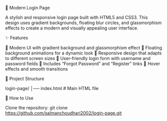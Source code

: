 🔐 Modern Login Page

A stylish and responsive login page built with HTML5 and CSS3. This design uses gradient backgrounds, floating blur circles, and glassmorphism effects to create a modern and visually appealing user interface.

✨ Features

🎨 Modern UI with gradient background and glassmorphism effect
🌌 Floating background animations for a dynamic look
📱 Responsive design that adapts to different screen sizes
📝 User-friendly login form with username and password fields
🔑 Includes “Forgot Password” and “Register” links
💫 Hover effects and smooth transitions

📂 Project Structure

login-page/
│── index.html # Main HTML file

🚀 How to Use

Clone the repository:
git clone https://github.com/salmanchoudhari2002/login-page.git

